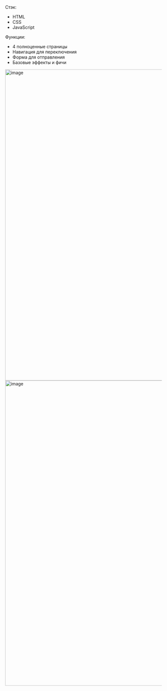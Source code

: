 Стэк:
- HTML
- CSS
- JavaScript

Функции:
- 4 полноценные страницы
- Навигация для переключения
- Форма для отправления
- Базовые эффекты и фичи

<img width="1905" height="1002" alt="image" src="https://github.com/user-attachments/assets/e4a1e0fa-4fde-4bfb-b645-33171773f0d3" />

<img width="1863" height="983" alt="image" src="https://github.com/user-attachments/assets/0672e1c5-75cf-4d2f-b784-2a8147741ce8" />
